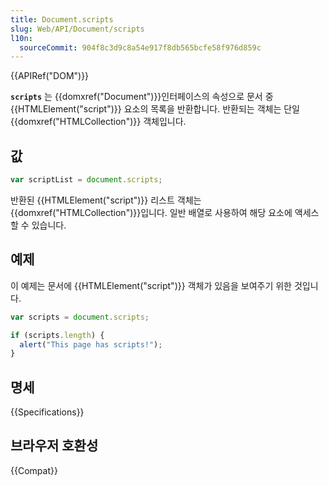 ```yaml
---
title: Document.scripts
slug: Web/API/Document/scripts
l10n:
  sourceCommit: 904f8c3d9c8a54e917f8db565bcfe58f976d859c
---
```


{{APIRef("DOM")}}

**`scripts`** 는 {{domxref("Document")}}인터페이스의 속성으로 문서 중{{HTMLElement("script")}} 요소의 목록을 반환합니다. 반환되는 객체는 단일 {{domxref("HTMLCollection")}} 객체입니다.

## 값

```js
var scriptList = document.scripts;
```

반환된 {{HTMLElement("script")}} 리스트 객체는 {{domxref("HTMLCollection")}}입니다. 일반 배열로 사용하여 해당 요소에 액세스할 수 있습니다.

## 예제

이 예제는 문서에 {{HTMLElement("script")}} 객체가 있음을 보여주기 위한 것입니다.

```js
var scripts = document.scripts;

if (scripts.length) {
  alert("This page has scripts!");
}
```

## 명세

{{Specifications}}

## 브라우저 호환성

{{Compat}}

